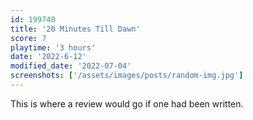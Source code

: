```yaml
---
id: 199748
title: '20 Minutes Till Dawn'
score: 7
playtime: '3 hours'
date: '2022-6-12'
modified_date: '2022-07-04'
screenshots: ['/assets/images/posts/random-img.jpg']
---
```


This is where a review would go if one had been written.
